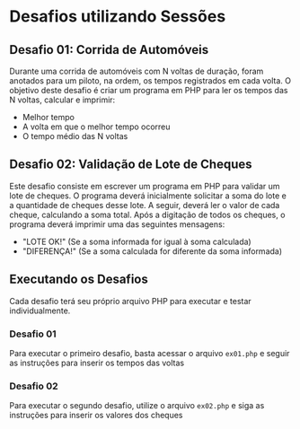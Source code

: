 # Desafios utilizando Sessões

## Desafio 01: Corrida de Automóveis

Durante uma corrida de automóveis com N voltas de duração, foram anotados para um piloto, na ordem, os tempos registrados em cada volta. O objetivo deste desafio é criar um programa em PHP para ler os tempos das N voltas, calcular e imprimir:

- Melhor tempo
- A volta em que o melhor tempo ocorreu
- O tempo médio das N voltas

## Desafio 02: Validação de Lote de Cheques

Este desafio consiste em escrever um programa em PHP para validar um lote de cheques. O programa deverá inicialmente solicitar a soma do lote e a quantidade de cheques desse lote. A seguir, deverá ler o valor de cada cheque, calculando a soma total. Após a digitação de todos os cheques, o programa deverá imprimir uma das seguintes mensagens:

- "LOTE OK!" (Se a soma informada for igual à soma calculada)
- "DIFERENÇA!" (Se a soma calculada for diferente da soma informada)

## Executando os Desafios

Cada desafio terá seu próprio arquivo PHP para executar e testar individualmente.

### Desafio 01

Para executar o primeiro desafio, basta acessar o arquivo `ex01.php` e seguir as instruções para inserir os tempos das voltas

### Desafio 02

Para executar o segundo desafio, utilize o arquivo `ex02.php` e siga as instruções para inserir os valores dos cheques
